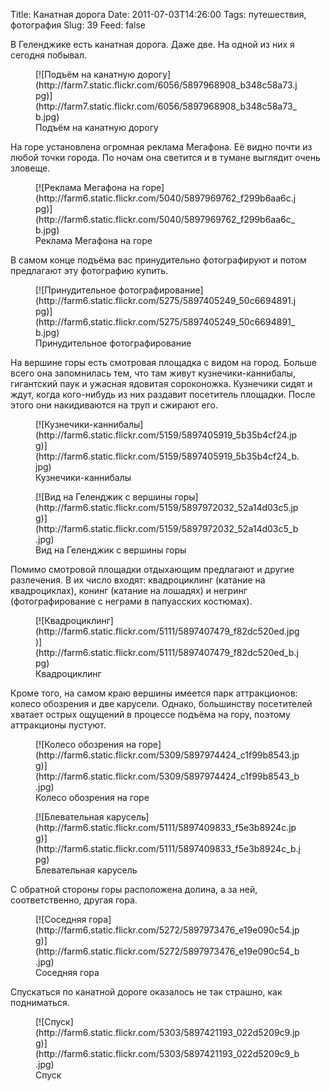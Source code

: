 Title: Канатная дорога
Date: 2011-07-03T14:26:00
Tags: путешествия, фотография
Slug: 39
Feed: false

В Геленджике есть канатная дорога. Даже две. На одной из них я сегодня побывал.

<figure>
[![Подъём на канатную дорогу](http://farm7.static.flickr.com/6056/5897968908_b348c58a73.jpg)](http://farm7.static.flickr.com/6056/5897968908_b348c58a73_b.jpg)
<figcaption>Подъём на канатную дорогу</figcaption>
</figure>

<!-- more -->

На горе установлена огромная реклама Мегафона. Её видно почти из любой точки города. По ночам она светится и в тумане выглядит очень зловеще.

<figure>
[![Реклама Мегафона на горе](http://farm6.static.flickr.com/5040/5897969762_f299b6aa6c.jpg)](http://farm6.static.flickr.com/5040/5897969762_f299b6aa6c_b.jpg)
<figcaption>Реклама Мегафона на горе</figcaption>
</figure>

В самом конце подъёма вас принудительно фотографируют и потом предлагают эту фотографию купить.

<figure>
[![Принудительное фотографирование](http://farm6.static.flickr.com/5275/5897405249_50c6694891.jpg)](http://farm6.static.flickr.com/5275/5897405249_50c6694891_b.jpg)
<figcaption>Принудительное фотографирование</figcaption>
</figure>

На вершине горы есть смотровая площадка с видом на город. Больше всего она запомнилась тем, что там живут кузнечики-каннибалы, гигантский паук и ужасная ядовитая сороконожка. Кузнечики сидят и ждут, когда кого-нибудь из них раздавит посетитель площадки. После этого они накидиваются на труп и сжирают его.

<figure>
[![Кузнечики-каннибалы](http://farm6.static.flickr.com/5159/5897405919_5b35b4cf24.jpg)](http://farm6.static.flickr.com/5159/5897405919_5b35b4cf24_b.jpg)
<figcaption>Кузнечики-каннибалы</figcaption>
</figure>

<figure>
[![Вид на Геленджик с вершины горы](http://farm6.static.flickr.com/5159/5897972032_52a14d03c5.jpg)](http://farm6.static.flickr.com/5159/5897972032_52a14d03c5_b.jpg)
<figcaption>Вид на Геленджик с вершины горы</figcaption>
</figure>

Помимо смотровой площадки отдыхающим предлагают и другие разлечения. В их число входят: квадроциклинг (катание на квадроциклах), конинг (катание на лошадях) и негринг (фотографирование с неграми в папуасских костюмах).

<figure>
[![Квадроциклинг](http://farm6.static.flickr.com/5111/5897407479_f82dc520ed.jpg)](http://farm6.static.flickr.com/5111/5897407479_f82dc520ed_b.jpg)
<figcaption>Квадроциклинг</figcaption>
</figure>

Кроме того, на самом краю вершины имеется парк аттракционов: колесо обозрения и две карусели. Однако, большинству посетителей хватает острых ощущений в процессе подъёма на гору, поэтому аттракционы пустуют.

<figure>
[![Колесо обозрения на горе](http://farm6.static.flickr.com/5309/5897974424_c1f99b8543.jpg)](http://farm6.static.flickr.com/5309/5897974424_c1f99b8543_b.jpg)
<figcaption>Колесо обозрения на горе</figcaption>
</figure>

<figure>
[![Блевательная карусель](http://farm6.static.flickr.com/5111/5897409833_f5e3b8924c.jpg)](http://farm6.static.flickr.com/5111/5897409833_f5e3b8924c_b.jpg)
<figcaption>Блевательная карусель</figcaption>
</figure>

С обратной стороны горы расположена долина, а за ней, соответственно, другая гора.

<figure>
[![Соседняя гора](http://farm6.static.flickr.com/5272/5897973476_e19e090c54.jpg)](http://farm6.static.flickr.com/5272/5897973476_e19e090c54_b.jpg)
<figcaption>Соседняя гора</figcaption>
</figure>

Спускаться по канатной дороге оказалось не так страшно, как подниматься.

<figure>
[![Спуск](http://farm6.static.flickr.com/5303/5897421193_022d5209c9.jpg)](http://farm6.static.flickr.com/5303/5897421193_022d5209c9_b.jpg)
<figcaption>Спуск</figcaption>
</figure>

